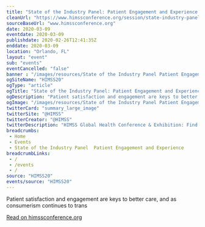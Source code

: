 ```yaml
--- 
title: "State of the Industry Panel: Patient Engagement and Experience "
cleanUrl: "https://www.himssconference.org/session/state-industry-panel-0"
sourceBaseUrl: "www.himssconference.org"
date: 2020-03-09
eventdate: 2020-03-09
publishdate: 2020-02-26T12:41:35Z
enddate: 2020-03-09
location: "Orlando, FL"
layout: "event"
sub: "events"
eventCancelled: "false"
banner : "/images/resources/State of the Industry Panel Patient Engagement and Experience.png"
ogSiteName: "HIMSS20"
ogType: "article"
ogTitle: "State of the Industry Panel: Patient Engagement and Experience | HIMSS20"
ogDescription: "Patient satisfaction and engagement are keys to better care, and as consumerism continues to trans"
ogImage: "/images/resources/State of the Industry Panel Patient Engagement and Experience.png"
twitterCard: "summary_large_image"
twitterSite: "@HIMSS"
twitterCreator: "@HIMSS"
twitterDescription: "HIMSS Global Health Conference & Exhibition: Find out what's next in health."
breadcrumbs:
 - Home
 - Events
 - State of the Industry Panel  Patient Engagement and Experience
breadcrumbLinks:
 - / 
 - /events
 - / 
source: "HIMSS20"
events/source: "HIMSS20"
---
```

Patient satisfaction and engagement are keys to better care, and as consumerism continues to trans  
  
[Read on himssconference.org](https://www.himssconference.org/session/state-industry-panel-0)
